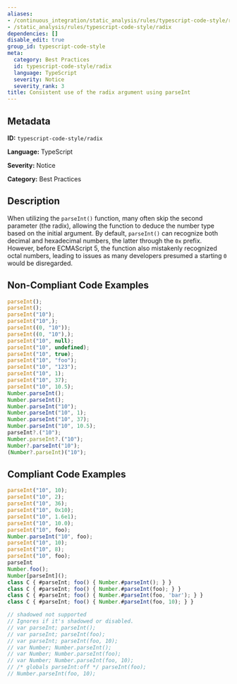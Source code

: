 ```yaml
---
aliases:
- /continuous_integration/static_analysis/rules/typescript-code-style/radix
- /static_analysis/rules/typescript-code-style/radix
dependencies: []
disable_edit: true
group_id: typescript-code-style
meta:
  category: Best Practices
  id: typescript-code-style/radix
  language: TypeScript
  severity: Notice
  severity_rank: 3
title: Consistent use of the radix argument using parseInt
---
```

<!--  SOURCED FROM https://github.com/DataDog/datadog-static-analyzer-rule-docs -->


## Metadata
**ID:** `typescript-code-style/radix`

**Language:** TypeScript

**Severity:** Notice

**Category:** Best Practices

## Description
When utilizing the `parseInt()` function, many often skip the second parameter (the radix), allowing the function to deduce the number type based on the initial argument. By default, `parseInt()` can recognize both decimal and hexadecimal numbers, the latter through the `0x` prefix. However, before ECMAScript 5, the function also mistakenly recognized octal numbers, leading to issues as many developers presumed a starting `0` would be disregarded.

## Non-Compliant Code Examples
```typescript
parseInt();
parseInt();
parseInt("10");
parseInt("10",);
parseInt((0, "10"));
parseInt((0, "10"),);
parseInt("10", null);
parseInt("10", undefined);
parseInt("10", true);
parseInt("10", "foo");
parseInt("10", "123");
parseInt("10", 1);
parseInt("10", 37);
parseInt("10", 10.5);
Number.parseInt();
Number.parseInt();
Number.parseInt("10");
Number.parseInt("10", 1);
Number.parseInt("10", 37);
Number.parseInt("10", 10.5);
parseInt?.("10");
Number.parseInt?.("10");
Number?.parseInt("10");
(Number?.parseInt)("10");

```

## Compliant Code Examples
```typescript
parseInt("10", 10);
parseInt("10", 2);
parseInt("10", 36);
parseInt("10", 0x10);
parseInt("10", 1.6e1);
parseInt("10", 10.0);
parseInt("10", foo);
Number.parseInt("10", foo);
parseInt("10", 10);
parseInt("10", 8);
parseInt("10", foo);
parseInt
Number.foo();
Number[parseInt]();
class C { #parseInt; foo() { Number.#parseInt(); } }
class C { #parseInt; foo() { Number.#parseInt(foo); } }
class C { #parseInt; foo() { Number.#parseInt(foo, 'bar'); } }
class C { #parseInt; foo() { Number.#parseInt(foo, 10); } }

// shadowed not supported
// Ignores if it's shadowed or disabled.
// var parseInt; parseInt();
// var parseInt; parseInt(foo);
// var parseInt; parseInt(foo, 10);
// var Number; Number.parseInt();
// var Number; Number.parseInt(foo);
// var Number; Number.parseInt(foo, 10);
// /* globals parseInt:off */ parseInt(foo);
// Number.parseInt(foo, 10);
```
